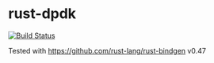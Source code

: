 # rust-dpdk

[![Build Status](https://jenkins.leeopop.kr/buildStatus/icon?job=ANLAB-KAIST%2Frust-dpdk%2Fmaster)](https://jenkins.leeopop.kr/job/ANLAB-KAIST/job/rust-dpdk/job/master/)

Tested with https://github.com/rust-lang/rust-bindgen v0.47
